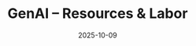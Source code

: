 ---
layout: lecture
published: true    # jekyll on to ensure lecture content is rendered
released: true    # custom variable to display link on webpage
number: 7
week: 7
date: 2025-10-09
presented_by: Lisa Yan
title: GenAI – Resources & Labor
files:
  slides: 
  survey: 
    name:
    link: 
    required: 
  additional_files:
readings:
  - name: "Big Tech Told Kids to Code. The Jobs Didn't Follow."
    link: "https://www.nytimes.com/2025/09/29/podcasts/the-daily/big-tech-told-kids-to-code-the-jobs-didnt-follow.html"
    author: "Michael Barbaro"
    target: blank
    publisher: "The New York Times"
    year: "2025"
    type: required
    is_h195: false
    edpost:


--- 